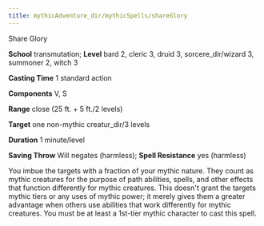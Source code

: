 ```yaml
---
title: mythicAdventure_dir/mythicSpells/shareGlory
---
```

Share Glory

**School** transmutation; **Level** bard 2, cleric 3, druid 3, sorcere_dir/wizard 3, summoner 2, witch 3

**Casting Time** 1 standard action

**Components** V, S

**Range** close (25 ft. + 5 ft./2 levels)

**Target** one non-mythic creatur_dir/3 levels

**Duration** 1 minute/level

**Saving Throw** Will negates (harmless); **Spell Resistance** yes (harmless)

You imbue the targets with a fraction of your mythic nature. They count as mythic creatures for the purpose of path abilities, spells, and other effects that function differently for mythic creatures. This doesn't grant the targets mythic tiers or any uses of mythic power; it merely gives them a greater advantage when others use abilities that work differently for mythic creatures. You must be at least a 1st-tier mythic character to cast this spell.

